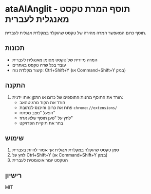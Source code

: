 # ataAlAnglit - תוסף המרת טקסט מאנגלית לעברית

תוסף כרום המאפשר המרה מהירה של טקסט שהוקלד במקלדת אנגלית לעברית.

## תכונות
- המרה מיידית של טקסט מסומן מאנגלית לעברית
- עובד בכל שדה טקסט באתרים
- קיצור מקלדת נוח: Ctrl+Shift+Y (או Command+Shift+Y במק)

## התקנה
1. הורד את התוסף מחנות התוספים של כרום או התקן אותו ידנית:
   - הורד את הקוד מהגיטהאב
   - פתח את כרום והיכנס לכתובת `chrome://extensions/`
   - הפעל "מצב מפתח"
   - לחץ על "טען תוסף שלא ארוז"
   - בחר את תיקיית הפרויקט

## שימוש
1. סמן טקסט שהוקלד במקלדת אנגלית אך אמור להיות בעברית
2. לחץ על Ctrl+Shift+Y (או Command+Shift+Y במק)
3. הטקסט יומר אוטומטית לעברית

## רישיון
MIT 